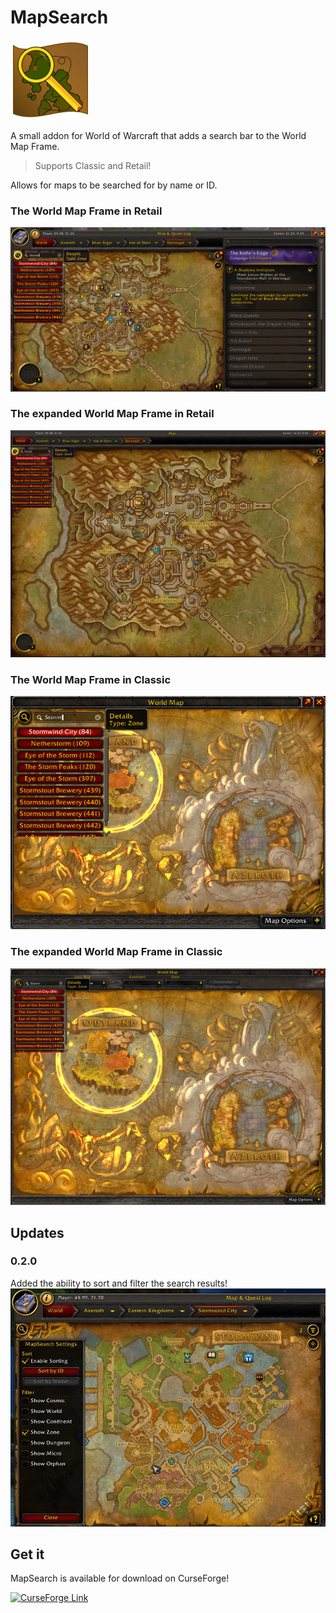 # MapSearch
<img src="img/MapSearch.png" width="128" height="128">

A small addon for World of Warcraft that adds a search bar to the World Map Frame.

> Supports Classic and Retail!

Allows for maps to be searched for by name or ID.


### The World Map Frame in Retail
![The World Map Frame in Retail](img/RetailMapFrameMini.jpg)

### The expanded World Map Frame in Retail
![The expanded World Map Frame in Retail](img/RetailMapFrameLarge.jpg)

### The World Map Frame in Classic
![The World Map Frame in Classic](img/ClassicMapFrameMini.jpg)

### The expanded World Map Frame in Classic
![The expanded World Map Frame in Classic](img/ClassicMapFrameLarge.jpg)

## Updates
### 0.2.0
Added the ability to sort and filter the search results!
![The new settings menu added in 0.2.0](img/RetailSettingsMenu.jpg)


## Get it
MapSearch is available for download on CurseForge!

<a href="https://www.curseforge.com/wow/addons/mapsearch">![CurseForge Link](https://cf.way2muchnoise.eu/title/1322786(989AFF).svg?badge_style=for_the_badge)</a>
